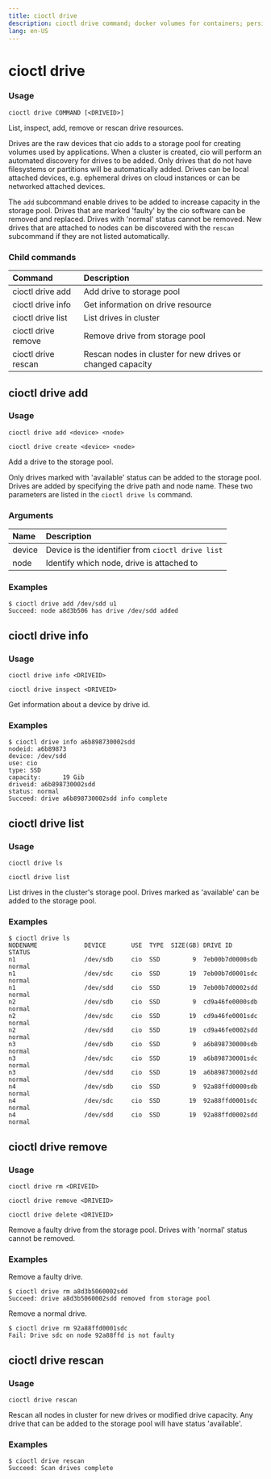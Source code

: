 ```yaml
---
title: cioctl drive
description: cioctl drive command; docker volumes for containers; persistent volumes for pods
lang: en-US
---
```


# cioctl drive

<h3>Usage</h3>

`cioctl drive COMMAND [<DRIVEID>]`

List, inspect, add, remove or rescan drive resources.

Drives are the raw devices that cio adds to a storage pool for creating volumes used by applications. When a cluster is created, cio will perform an automated discovery for drives to be added. Only drives that do not have filesystems or partitions will be automatically added. Drives can be local attached devices, e.g. ephemeral drives on cloud instances or can be networked attached devices.

The `add` subcommand enable drives to be added to increase capacity in the storage pool. Drives that are marked 'faulty' by the cio software can be removed and replaced. Drives with 'normal' status cannot be removed. New drives that are attached to nodes can be discovered with the `rescan` subcommand if they are not listed automatically.

<h3>Child commands</h3>

| Command               | Description                                                |
|:----------------------|:-----------------------------------------------------------|
| cioctl drive add      | Add drive to storage pool                                  |
| cioctl drive info     | Get information on drive resource                          |
| cioctl drive list     | List drives in cluster                                     |
| cioctl drive remove   | Remove drive from storage pool                             |
| cioctl drive rescan   | Rescan nodes in cluster for new drives or changed capacity |

## cioctl drive add

<h3>Usage</h3>

`cioctl drive add <device> <node>`

`cioctl drive create <device> <node>`

Add a drive to the storage pool.

Only drives marked with 'available' status can be added to the storage pool. Drives are added by specifying the drive path and node name. These two parameters are listed in the `cioctl drive ls` command.

<h3>Arguments</h3>

| Name   | Description                                       |
|:-------|:--------------------------------------------------|
| device | Device is the identifier from `cioctl drive list` |
| node   | Identify which node, drive is attached to         |

<h3>Examples</h3>

```
$ cioctl drive add /dev/sdd u1
Succeed: node a8d3b506 has drive /dev/sdd added
```

## cioctl drive info

<h3>Usage</h3>

`cioctl drive info <DRIVEID>`

`cioctl drive inspect <DRIVEID>`

Get information about a device by drive id.

<h3>Examples</h3>

```
$ cioctl drive info a6b898730002sdd
nodeid: a6b89873
device: /dev/sdd
use: cio
type: SSD
capacity:      19 Gib
driveid: a6b898730002sdd
status: normal
Succeed: drive a6b898730002sdd info complete
```

## cioctl drive list

<h3>Usage</h3>

`cioctl drive ls`

`cioctl drive list`

List drives in the cluster's storage pool. Drives marked as 'available' can be added to the storage pool.

<h3>Examples</h3>

```
$ cioctl drive ls
NODENAME             DEVICE       USE  TYPE  SIZE(GB) DRIVE ID              STATUS
n1                   /dev/sdb     cio  SSD         9  7eb00b7d0000sdb       normal
n1                   /dev/sdc     cio  SSD        19  7eb00b7d0001sdc       normal
n1                   /dev/sdd     cio  SSD        19  7eb00b7d0002sdd       normal
n2                   /dev/sdb     cio  SSD         9  cd9a46fe0000sdb       normal
n2                   /dev/sdc     cio  SSD        19  cd9a46fe0001sdc       normal
n2                   /dev/sdd     cio  SSD        19  cd9a46fe0002sdd       normal
n3                   /dev/sdb     cio  SSD         9  a6b898730000sdb       normal
n3                   /dev/sdc     cio  SSD        19  a6b898730001sdc       normal
n3                   /dev/sdd     cio  SSD        19  a6b898730002sdd       normal
n4                   /dev/sdb     cio  SSD         9  92a88ffd0000sdb       normal
n4                   /dev/sdc     cio  SSD        19  92a88ffd0001sdc       normal
n4                   /dev/sdd     cio  SSD        19  92a88ffd0002sdd       normal
```

## cioctl drive remove

<h3>Usage</h3>

`cioctl drive rm <DRIVEID>`

`cioctl drive remove <DRIVEID>`

`cioctl drive delete <DRIVEID>`

Remove a faulty drive from the storage pool. Drives with 'normal' status cannot be removed.

<h3>Examples</h3>

Remove a faulty drive.
```
$ cioctl drive rm a8d3b5060002sdd
Succeed: drive a8d3b5060002sdd removed from storage pool
```

Remove a normal drive.
```
$ cioctl drive rm 92a88ffd0001sdc
Fail: Drive sdc on node 92a88ffd is not faulty
```

## cioctl drive rescan

<h3>Usage</h3>

`cioctl drive rescan`

Rescan all nodes in cluster for new drives or modified drive capacity. Any drive that can be added to the storage pool will have status 'available'.

<h3>Examples</h3>

```
$ cioctl drive rescan
Succeed: Scan drives complete
```
